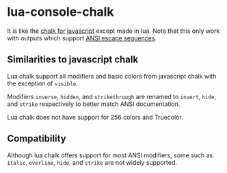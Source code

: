 # lua-console-chalk

It is like the [chalk for javascript](https://github.com/chalk/chalk) except made in lua. Note that this only work with outputs which support [ANSI escape sequences](https://en.wikipedia.org/wiki/ANSI_escape_code).

## Similarities to javascript chalk

Lua chalk support all modifiers and basic colors from javascript chalk with the exception of `visible`.

Modifiers `inverse`, `hidden`, and `strikethrough` are renamed to `invert`, `hide`, and `strike` respectively to better match ANSI documentation.

Lua chalk does not have support for 256 colors and Truecolor.

## Compatibility

Although lua chalk offers support for most ANSI modifiers, some such as `italic`, `overline`, `hide`, and `strike` are not widely supported.